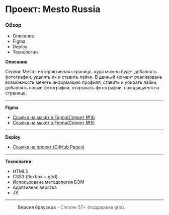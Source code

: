 
# Проект: Mesto Russia

### Обзор
* Описание
* Figma
* Deploy
* Технологии

**Описание** 

Сервис Mesto: интерактивная страница, куда можно будет добавлять фотографии, удалять их и ставить лайки.
В данный момент реализована возможность менять информацию профиля, ставить и убирать лайки, добавлять новые фотографии, открывать фотографии, находящиеся на странице.
____

**Figma**

* [Ссылка на макет в Figma(Спринт №4)](https://www.figma.com/file/2cn9N9jSkmxD84oJik7xL7/JavaScript.-Sprint-4?node-id=0%3A1)
* [Ссылка на макет в Figma(Спринт №5)](https://www.figma.com/file/bjyvbKKJN2naO0ucURl2Z0/JavaScript.-Sprint-5?node-id=0%3A1)
----

**Deploy**

* [Ссылка на проект (GitHub Pages)](https://maru-aruko.github.io/mesto/)
____
**Технологии:** 
* HTML5
* CSS3 (flexbox + grid)
* Использована методология БЭМ
* Адаптивная верстка
* JS
-----
>**Версия браузера** - Chrome 57+ (поддержка grid).